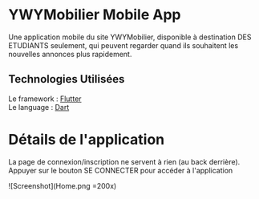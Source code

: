 # YWYMobilier Mobile App

Une application mobile du site YWYMobilier, disponible à destination DES ETUDIANTS seulement, qui peuvent regarder quand ils souhaitent les nouvelles annonces plus rapidement.

## Technologies Utilisées

Le framework : [Flutter](https://flutter.dev/)   
Le language : [Dart](https://dart.dev/)

# Détails de l'application
La page de connexion/inscription ne servent à rien (au back derrière).
Appuyer sur le bouton SE CONNECTER pour accéder à l'application

![Screenshot](Home.png =200x)
